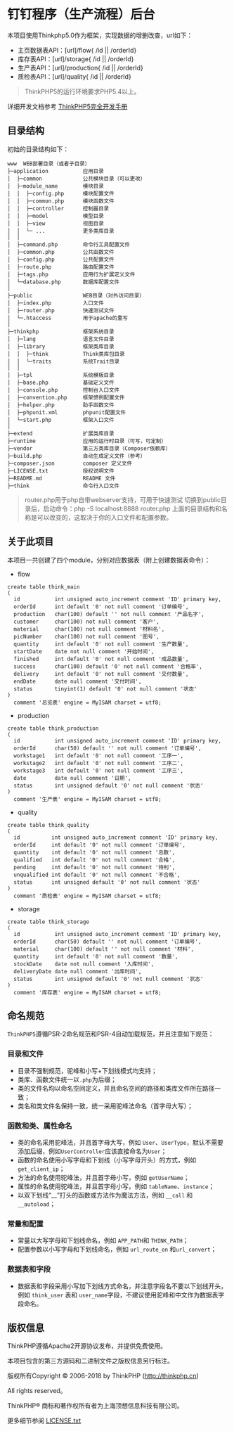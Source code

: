 钉钉程序（生产流程）后台
===============

本项目使用Thinkphp5.0作为框架，实现数据的增删改查，url如下：

 + 主页数据表API：[url]/flow{ /id || /orderId}
 + 库存表API：[url]/storage{ /id || /orderId}
 + 生产表API：[url]/production{ /id || /orderId}
 + 质检表API：[url]/quality{ /id || /orderId}

> ThinkPHP5的运行环境要求PHP5.4以上。

详细开发文档参考 [ThinkPHP5完全开发手册](http://www.kancloud.cn/manual/thinkphp5)

## 目录结构

初始的目录结构如下：

~~~
www  WEB部署目录（或者子目录）
├─application           应用目录
│  ├─common             公共模块目录（可以更改）
│  ├─module_name        模块目录
│  │  ├─config.php      模块配置文件
│  │  ├─common.php      模块函数文件
│  │  ├─controller      控制器目录
│  │  ├─model           模型目录
│  │  ├─view            视图目录
│  │  └─ ...            更多类库目录
│  │
│  ├─command.php        命令行工具配置文件
│  ├─common.php         公共函数文件
│  ├─config.php         公共配置文件
│  ├─route.php          路由配置文件
│  ├─tags.php           应用行为扩展定义文件
│  └─database.php       数据库配置文件
│
├─public                WEB目录（对外访问目录）
│  ├─index.php          入口文件
│  ├─router.php         快速测试文件
│  └─.htaccess          用于apache的重写
│
├─thinkphp              框架系统目录
│  ├─lang               语言文件目录
│  ├─library            框架类库目录
│  │  ├─think           Think类库包目录
│  │  └─traits          系统Trait目录
│  │
│  ├─tpl                系统模板目录
│  ├─base.php           基础定义文件
│  ├─console.php        控制台入口文件
│  ├─convention.php     框架惯例配置文件
│  ├─helper.php         助手函数文件
│  ├─phpunit.xml        phpunit配置文件
│  └─start.php          框架入口文件
│
├─extend                扩展类库目录
├─runtime               应用的运行时目录（可写，可定制）
├─vendor                第三方类库目录（Composer依赖库）
├─build.php             自动生成定义文件（参考）
├─composer.json         composer 定义文件
├─LICENSE.txt           授权说明文件
├─README.md             README 文件
├─think                 命令行入口文件
~~~

> router.php用于php自带webserver支持，可用于快速测试
> 切换到public目录后，启动命令：php -S localhost:8888  router.php
> 上面的目录结构和名称是可以改变的，这取决于你的入口文件和配置参数。

## 关于此项目

本项目一共创建了四个module，分别对应数据表（附上创建数据表命令）：
*   flow
```$xslt
create table think_main
(
  id           int unsigned auto_increment comment 'ID' primary key,
  orderId      int default '0' not null comment '订单编号',
  production   char(100) default '' not null comment '产品名字',
  customer     char(100) not null comment '客户',
  material     char(100) not null comment '材料名',
  picNumber    char(100) not null comment '图号',
  quantity     int default '0' not null comment '生产数量',
  startDate    date not null comment '开始时间',
  finished     int default '0' not null comment '成品数量',
  success      char(100) default '0' not null comment '合格率',
  delivery     int default '0' not null comment '交付数量',
  endDate      date null comment '交付时间',
  status       tinyint(1) default '0' not null comment '状态'
)
  comment '总览表' engine = MyISAM charset = utf8;
```
*   production
```$xslt
create table think_production
(
  id           int unsigned auto_increment comment 'ID' primary key,
  orderId      char(50) default '' not null comment '订单编号',
  workstage1   int default '0' not null comment '工序一',
  workstage2   int default '0' not null comment '工序二',
  workstage3   int default '0' not null comment '工序三',
  date         date null comment '日期',
  status       int unsigned default '0' not null comment '状态'
)
  comment '生产表' engine = MyISAM charset = utf8;
```
*   quality
```$xslt
create table think_quality
(
  id          int unsigned auto_increment comment 'ID' primary key,
  orderId     int default '0' not null comment '订单编号',
  quantity    int default '0' not null comment '总数',
  qualified   int default '0' not null comment '合格',
  pending     int default '0' not null comment '待判',
  unqualified int default '0' not null comment '不合格',
  status      int unsigned default '0' not null comment '状态'
)
  comment '质检表' engine = MyISAM charset = utf8;
```
*   storage
```$xslt
create table think_storage
(
  id           int unsigned auto_increment comment 'ID' primary key,
  orderId      char(50) default '' not null comment '订单编号',
  material     char(100) default '' not null comment '材料',
  quantity     int default '0' not null comment '数量',
  stockDate    date not null comment '入库时间',
  deliveryDate date null comment '出库时间',
  status       int unsigned default '0' not null comment '状态'
)
  comment '库存表' engine = MyISAM charset = utf8;
```

## 命名规范

`ThinkPHP5`遵循PSR-2命名规范和PSR-4自动加载规范，并且注意如下规范：

### 目录和文件

*   目录不强制规范，驼峰和小写+下划线模式均支持；
*   类库、函数文件统一以`.php`为后缀；
*   类的文件名均以命名空间定义，并且命名空间的路径和类库文件所在路径一致；
*   类名和类文件名保持一致，统一采用驼峰法命名（首字母大写）；

### 函数和类、属性命名

*   类的命名采用驼峰法，并且首字母大写，例如 `User`、`UserType`，默认不需要添加后缀，例如`UserController`应该直接命名为`User`；
*   函数的命名使用小写字母和下划线（小写字母开头）的方式，例如 `get_client_ip`；
*   方法的命名使用驼峰法，并且首字母小写，例如 `getUserName`；
*   属性的命名使用驼峰法，并且首字母小写，例如 `tableName`、`instance`；
*   以双下划线“__”打头的函数或方法作为魔法方法，例如 `__call` 和 `__autoload`；

### 常量和配置

*   常量以大写字母和下划线命名，例如 `APP_PATH`和 `THINK_PATH`；
*   配置参数以小写字母和下划线命名，例如 `url_route_on` 和`url_convert`；

### 数据表和字段

*   数据表和字段采用小写加下划线方式命名，并注意字段名不要以下划线开头，例如 `think_user` 表和 `user_name`字段，不建议使用驼峰和中文作为数据表字段命名。

## 版权信息

ThinkPHP遵循Apache2开源协议发布，并提供免费使用。

本项目包含的第三方源码和二进制文件之版权信息另行标注。

版权所有Copyright © 2006-2018 by ThinkPHP (http://thinkphp.cn)

All rights reserved。

ThinkPHP® 商标和著作权所有者为上海顶想信息科技有限公司。

更多细节参阅 [LICENSE.txt](LICENSE.txt)
